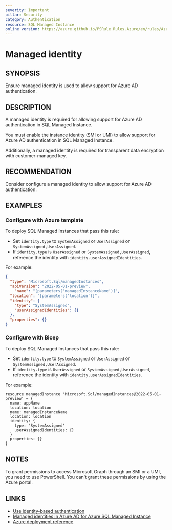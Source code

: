 ```yaml
---
severity: Important
pillar: Security
category: Authentication
resource: SQL Managed Instance
online version: https://azure.github.io/PSRule.Rules.Azure/en/rules/Azure.SQLMI.ManagedIdentity/
---
```


# Managed identity

## SYNOPSIS

Ensure managed identity is used to allow support for Azure AD authentication.

## DESCRIPTION

A managed identity is required for allowing support for Azure AD authentication in SQL Managed Instance.

You must enable the instance identity (SMI or UMI) to allow support for Azure AD authentication in SQL Managed Instance. 

Additionally, a managed identity is required for transparent data encryption with customer-managed key.

## RECOMMENDATION

Consider configure a managed identity to allow support for Azure AD authentication.

## EXAMPLES

### Configure with Azure template

To deploy SQL Managed Instances that pass this rule:

- Set `identity.type` to `SystemAssigned` or `UserAssigned` or `SystemAssigned,UserAssigned`.
- If `identity.type` is `UserAssigned` or `SystemAssigned,UserAssigned`, reference the identity with `identity.userAssignedIdentities`.

For example:

```json
{
  "type": "Microsoft.Sql/managedInstances",
  "apiVersion": "2022-05-01-preview",
    "name": "[parameters('managedInstanceName')]",
  "location": "[parameters('location')]",
  "identity": {
    "type": "SystemAssigned",
    "userAssignedIdentities": {}
  },
  "properties": {}
}
```
 
### Configure with Bicep

To deploy SQL Managed Instances that pass this rule:

- Set `identity.type` to `SystemAssigned` or `UserAssigned` or `SystemAssigned,UserAssigned`.
- If `identity.type` is `UserAssigned` or `SystemAssigned,UserAssigned`, reference the identity with `identity.userAssignedIdentities`.

For example:

```bicep
resource managedInstance 'Microsoft.Sql/managedInstances@2022-05-01-preview' = {
  name: appName
  location: location
  name: managedInstanceName
  location: location
  identity: {
    type: 'SystemAssigned'
    userAssignedIdentities: {}
  }
  properties: {}
}
```

## NOTES

To grant permissions to access Microsoft Graph through an SMI or a UMI, you need to use PowerShell.
You can't grant these permissions by using the Azure portal.

## LINKS

- [Use identity-based authentication](https://learn.microsoft.com/azure/well-architected/security/design-identity-authentication#use-identity-based-authentication)
- [Managed identities in Azure AD for Azure SQL Managed Instance](https://learn.microsoft.com/azure/azure-sql/database/authentication-azure-ad-user-assigned-managed-identity)
- [Azure deployment reference](https://learn.microsoft.com/azure/templates/microsoft.sql/managedinstances)
